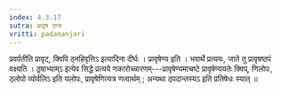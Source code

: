 ```yaml
---
index: 4.3.17
sutra: प्रावृष एण्यः
vritti: padamanjari
---
```


 प्रवर्पतीति प्रावृट्, क्विपि ठ्नहिवृत्तिऽ इत्यादिना दीर्घः । प्रावृषेण्य इति । भवार्थे प्रत्ययः, जाते तु प्रावृषष्ठपं वक्ष्यति । ठ्रषाभ्याम्ऽ इत्येव सिद्धे प्रत्यये णकारोच्चारणम्---प्रावृषेण्यमाचष्टे प्रावृषेण्ययतेः क्विप्, णिलोपः, ठ्लोपो व्योर्वलिऽ इति यलोपः, प्रावृषेणित्यत्र णत्वार्थम् ; अन्यथा ठ्पदान्तस्यऽ इति प्रतिषेधः स्यात् ॥